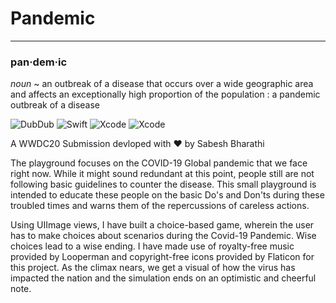 # Pandemic
 ---
### pan·​dem·​ic
*noun*
~ an outbreak of a disease that occurs over a wide geographic area and affects an exceptionally high proportion of the population : a pandemic outbreak of a disease

![DubDub](https://img.shields.io/badge/WWDC-20-blue)  ![Swift](https://img.shields.io/badge/platform-swift-red)   ![Xcode](https://img.shields.io/badge/Tool-Xcode-informational) ![Xcode](https://img.shields.io/badge/Status-Rejected-red)

A WWDC20 Submission devloped with ❤️ by Sabesh Bharathi

The playground focuses on the COVID-19 Global pandemic that we face right now. While it might sound redundant at this point, people still are not following basic guidelines to counter the disease. This small playground is intended to educate these people on the basic Do's and Don'ts during these troubled times and warns them of the repercussions of careless actions.

Using UIImage views, I have built a choice-based game, wherein the user has to make choices about scenarios during the Covid-19 Pandemic. Wise choices lead to a wise ending. I have made use of royalty-free music provided by Looperman and copyright-free icons provided by Flaticon for this project. As the climax nears, we get a visual of how the virus has impacted the nation and the simulation ends on an optimistic and cheerful note.
